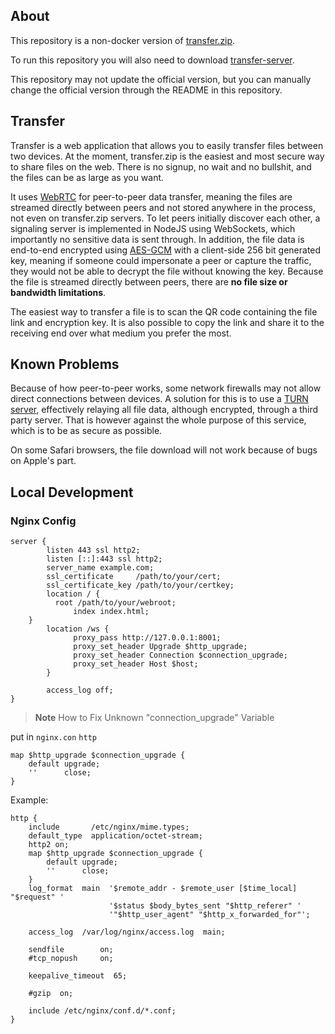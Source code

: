 ## About

This repository is a non-docker version of [transfer.zip](https://github.com/robinkarlberg/transfer.zip-web).

To run this repository you will also need to download [transfer-server](https://github.com/Cicini/transfer-server).

This repository may not update the official version, but you can manually change the official version through the README in this repository.

## Transfer

Transfer is a web application that allows you to easily transfer files between two devices. At the moment, transfer.zip is the easiest and most secure way to share files on the web.  There is no signup, no wait and no bullshit, and the files can be as large as you want. 

It uses [WebRTC](http://www.webrtc.org/) for peer-to-peer data transfer, meaning the files are streamed directly between peers and not stored anywhere in the process, not even on transfer.zip servers. To let peers initially discover each other, a signaling server is implemented in NodeJS using WebSockets, which importantly no sensitive data is sent through. In addition, the file data is end-to-end encrypted using [AES-GCM](https://en.wikipedia.org/wiki/Galois/Counter_Mode) with a client-side 256 bit generated key, meaning if someone could impersonate a peer or capture the traffic, they would not be able to decrypt the file without knowing the key. Because the file is streamed directly between peers, there are **no file size or bandwidth limitations**. 

The easiest way to transfer a file is to scan the QR code containing the file link and encryption key. It is also possible to copy the link and share it to the receiving end over what medium you prefer the most. 

## Known Problems

Because of how peer-to-peer works, some network firewalls may not allow direct connections between devices. A solution for this is to use a [TURN server](https://webrtc.org/getting-started/turn-server), effectively relaying all file data, although encrypted, through a third party server. That is however against the whole purpose of this service, which is to be as secure as possible.

On some Safari browsers, the file download will not work because of bugs on Apple's part.

## Local Development

### Nginx Config

```nginx
server {
        listen 443 ssl http2;
        listen [::]:443 ssl http2;
        server_name example.com;
        ssl_certificate     /path/to/your/cert;
        ssl_certificate_key /path/to/your/certkey;
        location / {
	      root /path/to/your/webroot;
              index index.html;
	}
        location /ws {
              proxy_pass http://127.0.0.1:8001;
              proxy_set_header Upgrade $http_upgrade;
              proxy_set_header Connection $connection_upgrade;
              proxy_set_header Host $host;
        }

        access_log off;
}
```

> **Note**
> How to Fix Unknown "connection_upgrade" Variable

put in `nginx.con` `http`

```nginx
map $http_upgrade $connection_upgrade {  
    default upgrade;
    ''      close;
}
````

Example:

```nginx
http {
    include       /etc/nginx/mime.types;
    default_type  application/octet-stream;
    http2 on;
    map $http_upgrade $connection_upgrade {  
        default upgrade;
        ''      close;
    }
    log_format  main  '$remote_addr - $remote_user [$time_local] "$request" '
                      '$status $body_bytes_sent "$http_referer" '
                      '"$http_user_agent" "$http_x_forwarded_for"';

    access_log  /var/log/nginx/access.log  main;

    sendfile        on;
    #tcp_nopush     on;

    keepalive_timeout  65;

    #gzip  on;

    include /etc/nginx/conf.d/*.conf;
}
````
